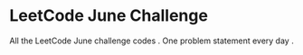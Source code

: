 # LeetCode June Challenge
 All the LeetCode June challenge codes . One problem statement every day . 

